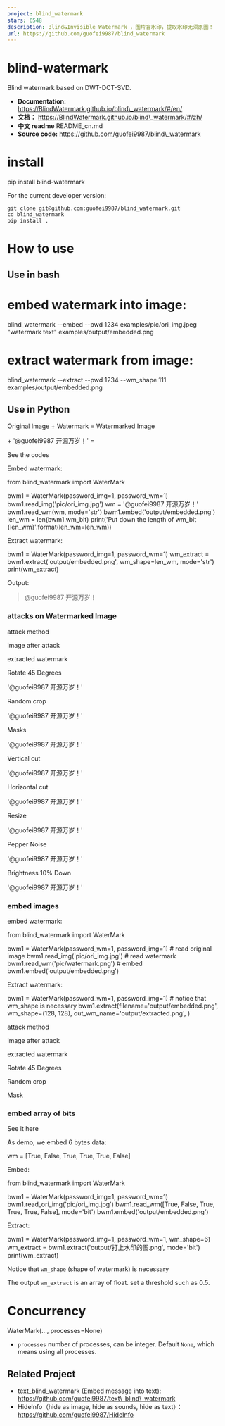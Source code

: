 ```yaml
---
project: blind_watermark
stars: 6548
description: Blind&Invisible Watermark ，图片盲水印，提取水印无须原图！
url: https://github.com/guofei9987/blind_watermark
---
```


blind-watermark
===============

Blind watermark based on DWT-DCT-SVD.

-   **Documentation:** https://BlindWatermark.github.io/blind\_watermark/#/en/
-   **文档：** https://BlindWatermark.github.io/blind\_watermark/#/zh/
-   **中文 readme** README\_cn.md
-   **Source code:** https://github.com/guofei9987/blind\_watermark

install
=======

pip install blind-watermark

For the current developer version:

```
git clone git@github.com:guofei9987/blind_watermark.git
cd blind_watermark
pip install .
```

How to use
==========

Use in bash
-----------

# embed watermark into image:
blind\_watermark --embed --pwd 1234 examples/pic/ori\_img.jpeg "watermark text" examples/output/embedded.png
# extract watermark from image:
blind\_watermark --extract --pwd 1234 --wm\_shape 111 examples/output/embedded.png

Use in Python
-------------

Original Image + Watermark = Watermarked Image

\+ '@guofei9987 开源万岁！' =

See the codes

Embed watermark:

from blind\_watermark import WaterMark

bwm1 \= WaterMark(password\_img\=1, password\_wm\=1)
bwm1.read\_img('pic/ori\_img.jpg')
wm \= '@guofei9987 开源万岁！'
bwm1.read\_wm(wm, mode\='str')
bwm1.embed('output/embedded.png')
len\_wm \= len(bwm1.wm\_bit)
print('Put down the length of wm\_bit {len\_wm}'.format(len\_wm\=len\_wm))

Extract watermark:

bwm1 \= WaterMark(password\_img\=1, password\_wm\=1)
wm\_extract \= bwm1.extract('output/embedded.png', wm\_shape\=len\_wm, mode\='str')
print(wm\_extract)

Output:

> @guofei9987 开源万岁！

### attacks on Watermarked Image

attack method

image after attack

extracted watermark

Rotate 45 Degrees

'@guofei9987 开源万岁！'

Random crop

'@guofei9987 开源万岁！'

Masks

'@guofei9987 开源万岁！'

Vertical cut

'@guofei9987 开源万岁！'

Horizontal cut

'@guofei9987 开源万岁！'

Resize

'@guofei9987 开源万岁！'

Pepper Noise

'@guofei9987 开源万岁！'

Brightness 10% Down

'@guofei9987 开源万岁！'

### embed images

embed watermark:

from blind\_watermark import WaterMark

bwm1 \= WaterMark(password\_wm\=1, password\_img\=1)
\# read original image
bwm1.read\_img('pic/ori\_img.jpg')
\# read watermark
bwm1.read\_wm('pic/watermark.png')
\# embed
bwm1.embed('output/embedded.png')

Extract watermark:

bwm1 \= WaterMark(password\_wm\=1, password\_img\=1)
\# notice that wm\_shape is necessary
bwm1.extract(filename\='output/embedded.png', wm\_shape\=(128, 128), out\_wm\_name\='output/extracted.png', )

attack method

image after attack

extracted watermark

Rotate 45 Degrees

Random crop

Mask

### embed array of bits

See it here

As demo, we embed 6 bytes data:

wm \= \[True, False, True, True, True, False\]

Embed:

from blind\_watermark import WaterMark

bwm1 \= WaterMark(password\_img\=1, password\_wm\=1)
bwm1.read\_ori\_img('pic/ori\_img.jpg')
bwm1.read\_wm(\[True, False, True, True, True, False\], mode\='bit')
bwm1.embed('output/embedded.png')

Extract:

bwm1 \= WaterMark(password\_img\=1, password\_wm\=1, wm\_shape\=6)
wm\_extract \= bwm1.extract('output/打上水印的图.png', mode\='bit')
print(wm\_extract)

Notice that `wm_shape` (shape of watermark) is necessary

The output `wm_extract` is an array of float. set a threshold such as 0.5.

Concurrency
===========

WaterMark(..., processes\=None)

-   `processes` number of processes, can be integer. Default `None`, which means using all processes.

Related Project
---------------

-   text\_blind\_watermark (Embed message into text): https://github.com/guofei9987/text\_blind\_watermark
-   HideInfo（hide as image, hide as sounds, hide as text）：https://github.com/guofei9987/HideInfo
